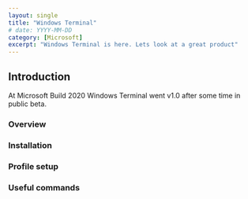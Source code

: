 ```yaml
---
layout: single
title: "Windows Terminal"
# date: YYYY-MM-DD
category: [Microsoft]
excerpt: "Windows Terminal is here. Lets look at a great product"
---
```

## Introduction

At Microsoft Build 2020 Windows Terminal went v1.0 after some time in public beta.

### Overview


### Installation



### Profile setup



### Useful commands